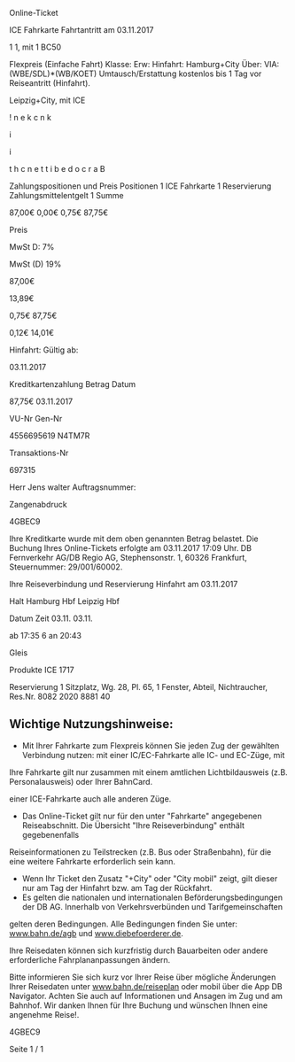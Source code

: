 Online-Ticket

ICE Fahrkarte
Fahrtantritt am 03.11.2017

1
1, mit 1 BC50

Flexpreis (Einfache Fahrt)
Klasse:
Erw:
Hinfahrt: Hamburg+City
Über:
VIA: (WBE/SDL)*(WB/KOET)
Umtausch/Erstattung kostenlos bis 1 Tag vor Reiseantritt (Hinfahrt).

 Leipzig+City, mit ICE

!
n
e
k
c
n
k

i

i

t
h
c
n
e
t
t
i
b
e
d
o
c
r
a
B

Zahlungspositionen und Preis
Positionen
1
ICE Fahrkarte
1
Reservierung
Zahlungsmittelentgelt 1
Summe

87,00€
0,00€
0,75€
87,75€

Preis

MwSt D: 7%

MwSt (D) 19%

87,00€

13,89€

0,75€
87,75€

0,12€
14,01€

Hinfahrt:
Gültig ab:

03.11.2017

Kreditkartenzahlung
Betrag
Datum

87,75€
03.11.2017

VU-Nr
Gen-Nr

4556695619
N4TM7R

Transaktions-Nr

697315

Herr  Jens walter
Auftragsnummer:

Zangenabdruck

4GBEC9

Ihre Kreditkarte wurde mit dem oben genannten Betrag belastet. Die Buchung Ihres
Online-Tickets erfolgte am 03.11.2017 17:09 Uhr. DB Fernverkehr AG/DB Regio AG,
Stephensonstr. 1, 60326 Frankfurt, Steuernummer: 29/001/60002.

Ihre Reiseverbindung und Reservierung Hinfahrt am 03.11.2017

Halt
Hamburg Hbf
Leipzig Hbf

Datum Zeit
03.11.
03.11.

ab 17:35 6
an 20:43

Gleis

Produkte
ICE 1717

Reservierung
1 Sitzplatz, Wg. 28, Pl. 65, 1 Fenster, Abteil,
Nichtraucher, Res.Nr. 8082 2020 8881 40

Wichtige Nutzungshinweise:
-
- Mit Ihrer Fahrkarte zum Flexpreis können Sie jeden Zug der gewählten Verbindung nutzen: mit einer IC/EC-Fahrkarte alle IC- und EC-Züge, mit

Ihre Fahrkarte gilt nur zusammen mit einem amtlichen Lichtbildausweis (z.B. Personalausweis) oder Ihrer BahnCard.

einer ICE-Fahrkarte auch alle anderen Züge.

- Das Online-Ticket gilt nur für den unter "Fahrkarte" angegebenen Reiseabschnitt. Die Übersicht "Ihre Reiseverbindung" enthält gegebenenfalls

Reiseinformationen zu Teilstrecken (z.B. Bus oder Straßenbahn), für die eine weitere Fahrkarte erforderlich sein kann.
- Wenn Ihr Ticket den Zusatz "+City" oder "City mobil" zeigt, gilt dieser nur am Tag der Hinfahrt bzw. am Tag der Rückfahrt.
- Es gelten die nationalen und internationalen Beförderungsbedingungen der DB AG. Innerhalb von Verkehrsverbünden und Tarifgemeinschaften

gelten deren Bedingungen. Alle Bedingungen finden Sie unter: www.bahn.de/agb und www.diebefoerderer.de.

Ihre Reisedaten können sich kurzfristig durch Bauarbeiten oder andere erforderliche Fahrplananpassungen ändern.

Bitte informieren Sie sich kurz vor Ihrer Reise über mögliche Änderungen Ihrer Reisedaten unter www.bahn.de/reiseplan oder mobil über die
App DB Navigator. Achten Sie auch auf Informationen und Ansagen im Zug und am Bahnhof. Wir danken Ihnen für Ihre Buchung und wünschen
Ihnen eine angenehme Reise!.

4GBEC9

Seite 1 / 1

